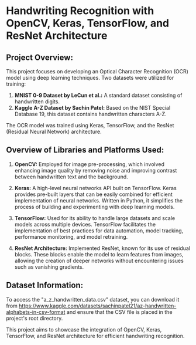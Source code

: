 # Handwriting Recognition with OpenCV, Keras, TensorFlow, and ResNet Architecture

## Project Overview:
This project focuses on developing an Optical Character Recognition (OCR) model using deep learning techniques. Two datasets were utilized for training:

1. **MNIST 0-9 Dataset by LeCun et al.:** A standard dataset consisting of handwritten digits.
2. **Kaggle A-Z Dataset by Sachin Patel:** Based on the NIST Special Database 19, this dataset contains handwritten characters A-Z.

The OCR model was trained using Keras, TensorFlow, and the ResNet (Residual Neural Network) architecture.

## Overview of Libraries and Platforms Used:
1. **OpenCV:** Employed for image pre-processing, which involved enhancing image quality by removing noise and improving contrast between handwritten text and the background.

2. **Keras:** A high-level neural networks API built on TensorFlow. Keras provides pre-built layers that can be easily combined for efficient implementation of neural networks. Written in Python, it simplifies the process of building and experimenting with deep learning models.

3. **TensorFlow:** Used for its ability to handle large datasets and scale models across multiple devices. TensorFlow facilitates the implementation of best practices for data automation, model tracking, performance monitoring, and model retraining.

4. **ResNet Architecture:** Implemented ResNet, known for its use of residual blocks. These blocks enable the model to learn features from images, allowing the creation of deeper networks without encountering issues such as vanishing gradients.

## Dataset Information:
To access the "a_z_handwritten_data.csv" dataset, you can download it from https://www.kaggle.com/datasets/sachinpatel21/az-handwritten-alphabets-in-csv-format and ensure that the CSV file is placed in the project's root directory.

This project aims to showcase the integration of OpenCV, Keras, TensorFlow, and ResNet architecture for efficient handwriting recognition.
